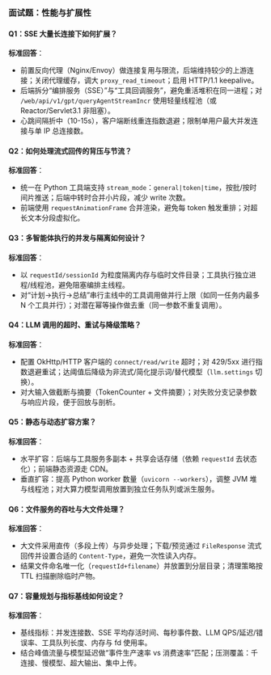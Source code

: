 ### 面试题：性能与扩展性

#### Q1：SSE 大量长连接下如何扩展？
**标准回答**：
- 前置反向代理（Nginx/Envoy）做连接复用与限流，后端维持较少的上游连接；关闭代理缓存，调大 `proxy_read_timeout`；启用 HTTP/1.1 keepalive。
- 后端拆分“编排服务（SSE）”与“工具回调服务”，避免重活堆积在同一进程；对 `/web/api/v1/gpt/queryAgentStreamIncr` 使用轻量线程池（或 Reactor/Servlet3.1 非阻塞）。
- 心跳间隔折中（10-15s），客户端断线重连指数退避；限制单用户最大并发连接与单 IP 总连接数。

#### Q2：如何处理流式回传的背压与节流？
**标准回答**：
- 统一在 Python 工具端支持 `stream_mode`：`general|token|time`，按批/按时间片推送；后端中转时合并小片段，减少 write 次数。
- 前端使用 `requestAnimationFrame` 合并渲染，避免每 token 触发重排；对超长文本分段虚拟化。

#### Q3：多智能体执行的并发与隔离如何设计？
**标准回答**：
- 以 `requestId/sessionId` 为粒度隔离内存与临时文件目录；工具执行独立进程/线程池，避免阻塞编排主线程。
- 对“计划→执行→总结”串行主线中的工具调用做并行上限（如同一任务内最多 N 个工具并行）；对潜在幂等操作做去重（同一参数不重复调用）。

#### Q4：LLM 调用的超时、重试与降级策略？
**标准回答**：
- 配置 OkHttp/HTTP 客户端的 `connect/read/write` 超时；对 429/5xx 进行指数退避重试；达阈值后降级为非流式/简化提示词/替代模型（`llm.settings` 切换）。
- 对大输入做截断与摘要（TokenCounter + 文件摘要）；对失败分支记录参数与响应片段，便于回放与剖析。

#### Q5：静态与动态扩容方案？
**标准回答**：
- 水平扩容：后端与工具服务多副本 + 共享会话存储（依赖 `requestId` 去状态化）；前端静态资源走 CDN。
- 垂直扩容：提高 Python worker 数量（`uvicorn --workers`），调整 JVM 堆与线程池；对大算力模型调用放置到独立任务队列或派生服务。

#### Q6：文件服务的吞吐与大文件处理？
**标准回答**：
- 大文件采用直传（多段上传）与异步处理；下载/预览通过 `FileResponse` 流式回传并设置合适的 `Content-Type`，避免一次性读入内存。
- 结果文件命名唯一化（`requestId+filename`）并放置到分层目录；清理策略按 TTL 扫描删除临时产物。

#### Q7：容量规划与指标基线如何设定？
**标准回答**：
- 基线指标：并发连接数、SSE 平均存活时间、每秒事件数、LLM QPS/延迟/错误率、工具队列长度、内存与 fd 使用率。
- 结合峰值流量与模型延迟做“事件生产速率 vs 消费速率”匹配；压测覆盖：千连接、慢模型、超大输出、集中上传。


